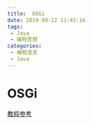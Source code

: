 ```yaml
---
title:  OSGi
date: 2019-09-12 11:43:14
tags: 
 - Java
 - 编程思想
categories: 
 - 编程语言
 - Java
---
```

# OSGi

[教程参考](http://www.osgi.com.cn/)

